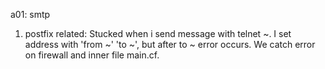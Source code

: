 a01: smtp

1. postfix related: Stucked when i send message with telnet ~. I set address with 'from ~' 'to ~', but after to ~ error occurs. We catch error on firewall and inner file main.cf. 